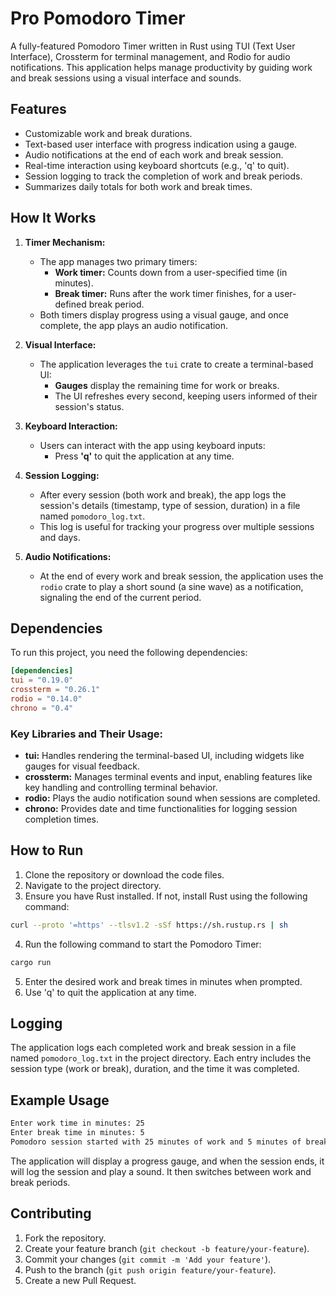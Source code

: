 
# Pro Pomodoro Timer

A fully-featured Pomodoro Timer written in Rust using TUI (Text User Interface), Crossterm for terminal management, and Rodio for audio notifications. This application helps manage productivity by guiding work and break sessions using a visual interface and sounds.

## Features

- Customizable work and break durations.
- Text-based user interface with progress indication using a gauge.
- Audio notifications at the end of each work and break session.
- Real-time interaction using keyboard shortcuts (e.g., 'q' to quit).
- Session logging to track the completion of work and break periods.
- Summarizes daily totals for both work and break times.

## How It Works

1. **Timer Mechanism:** 
   - The app manages two primary timers:
     - **Work timer:** Counts down from a user-specified time (in minutes).
     - **Break timer:** Runs after the work timer finishes, for a user-defined break period.
   - Both timers display progress using a visual gauge, and once complete, the app plays an audio notification.
   
2. **Visual Interface:** 
   - The application leverages the `tui` crate to create a terminal-based UI:
     - **Gauges** display the remaining time for work or breaks.
     - The UI refreshes every second, keeping users informed of their session's status.

3. **Keyboard Interaction:** 
   - Users can interact with the app using keyboard inputs:
     - Press **'q'** to quit the application at any time.

4. **Session Logging:** 
   - After every session (both work and break), the app logs the session's details (timestamp, type of session, duration) in a file named `pomodoro_log.txt`.
   - This log is useful for tracking your progress over multiple sessions and days.

5. **Audio Notifications:** 
   - At the end of every work and break session, the application uses the `rodio` crate to play a short sound (a sine wave) as a notification, signaling the end of the current period.

## Dependencies

To run this project, you need the following dependencies:

```toml
[dependencies]
tui = "0.19.0"
crossterm = "0.26.1"
rodio = "0.14.0"
chrono = "0.4"
```

### Key Libraries and Their Usage:
- **tui:** Handles rendering the terminal-based UI, including widgets like gauges for visual feedback.
- **crossterm:** Manages terminal events and input, enabling features like key handling and controlling terminal behavior.
- **rodio:** Plays the audio notification sound when sessions are completed.
- **chrono:** Provides date and time functionalities for logging session completion times.

## How to Run

1. Clone the repository or download the code files.
2. Navigate to the project directory.
3. Ensure you have Rust installed. If not, install Rust using the following command:

```bash
curl --proto '=https' --tlsv1.2 -sSf https://sh.rustup.rs | sh
```

4. Run the following command to start the Pomodoro Timer:

```bash
cargo run
```

5. Enter the desired work and break times in minutes when prompted.
6. Use 'q' to quit the application at any time.

## Logging

The application logs each completed work and break session in a file named `pomodoro_log.txt` in the project directory. Each entry includes the session type (work or break), duration, and the time it was completed.

## Example Usage

```bash
Enter work time in minutes: 25
Enter break time in minutes: 5
Pomodoro session started with 25 minutes of work and 5 minutes of break.
```

The application will display a progress gauge, and when the session ends, it will log the session and play a sound. It then switches between work and break periods.

## Contributing

1. Fork the repository.
2. Create your feature branch (`git checkout -b feature/your-feature`).
3. Commit your changes (`git commit -m 'Add your feature'`).
4. Push to the branch (`git push origin feature/your-feature`).
5. Create a new Pull Request.